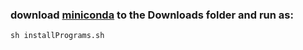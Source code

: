 ### download [miniconda](https://conda.io/miniconda.html) to the Downloads folder and run as:

`sh installPrograms.sh`


